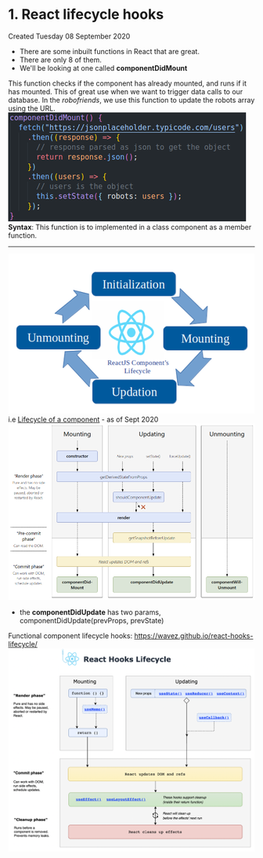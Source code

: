 # 1. React lifecycle hooks
Created Tuesday 08 September 2020


* There are some inbuilt functions in React that are great.
* There are only 8 of them.
* We'll be looking at one called **componentDidMount**

This function checks if the component has already mounted, and runs if it has mounted. This of great use when we want to trigger data calls to our database. In the *robofriends*, we use this function to update the robots array using the URL.
![](../../assets/1_React_lifecycle_hooks_TO_BE_DELETED-image-1.png)
**Syntax**: This function is to implemented in a class component as a member function.


*****

![](../../assets/1_React_lifecycle-image-1.png)
i.e [Lifecycle of a component](https://projects.wojtekmaj.pl/react-lifecycle-methods-diagram/) - as of Sept 2020
![](../../assets/1_React_lifecycle_hooks_TO_BE_DELETED-image-3.png)

* the **componentDidUpdate** has two params, componentDidUpdate(prevProps, prevState)

Functional component lifecycle hooks: https://wavez.github.io/react-hooks-lifecycle/
![](../../assets/1_React_lifecycle_hooks_TO_BE_DELETED-image-4.png)


